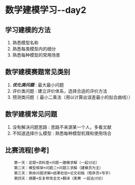 # 数学建模学习--day2
## 学习建模的方法
1. 熟悉模型名称
2. 熟悉每类模型内的细分
3. 熟悉每种模型的常用场景
## 数学建模赛题常见类别
1. ***优化类问题*** : 最大最小问题
2. 评价类问题 : 建立评价体系，选择合适的评价方法
3. 预测类问题（ 最小二乘法（用以计算出误差最小的拟合曲线））
## 数学建模常见问题
1. 没有解决问题思路 : 思路不来源某一个人，多看文献
2. 不知道选择什么模型 : 熟悉每种模型机理和使用场合

## 比赛流程[参考]
        第一天：定题+资料查+问题一建模求解（一起讨论）
        第二天：模型框架+问题二+问题三求解（建模员为主）
        第三天：剩余问题求解+结果检验+论文初稿（程序员+写手）
        第四天：摘要+反复修改全文+翻译（美赛 一起去讨论）
